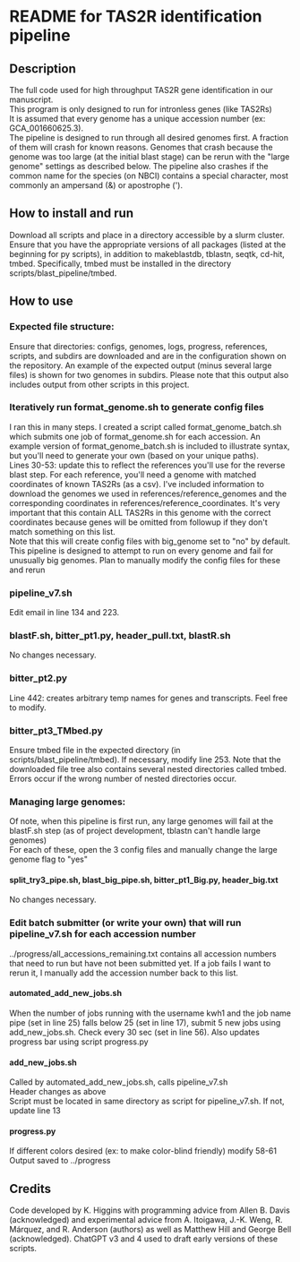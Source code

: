 # README for TAS2R identification pipeline  

## Description  
The full code used for high throughput TAS2R gene identification in our manuscript.  
This program is only designed to run for intronless genes (like TAS2Rs)  
It is assumed that every genome has a unique accession number (ex: GCA_001660625.3).  
The pipeline is designed to run through all desired genomes first.  A fraction of them will crash for known reasons.  Genomes that crash because the genome was too large (at the initial blast stage) can be rerun with the "large genome" settings as described below.  The pipeline also crashes if the common name for the species (on NBCI) contains a special character, most commonly an ampersand (&) or apostrophe (').   

## How to install and run  
Download all scripts and place in a directory accessible by a slurm cluster.  
Ensure that you have the appropriate versions of all packages (listed at the beginning for py scripts), in addition to makeblastdb, tblastn, seqtk, cd-hit, tmbed.  Specifically, tmbed must be installed in the directory scripts/blast_pipeline/tmbed.


## How to use  

### Expected file structure:  
Ensure that directories: configs, genomes, logs, progress, references, scripts, and subdirs are downloaded and are in the configuration shown on the repository.  An example of the expected output (minus several large files) is shown for two genomes in subdirs.  Please note that this output also includes output from other scripts in this project.


### Iteratively run format_genome.sh to generate config files
  I ran this in many steps.  I created a script called format_genome_batch.sh which submits one job of format_genome.sh for each accession.  An example version of format_genome_batch.sh is included to illustrate syntax, but you'll need to generate your own (based on your unique paths).  
  Lines 30-53: update this to reflect the references you'll use for the reverse blast step.  For each reference, you'll need a genome with matched coordinates of known TAS2Rs (as a csv).  I've included information to download the genomes we used in references/reference_genomes and the corresponding coordinates in references/reference_coordinates.  It's very important that this contain ALL TAS2Rs in this genome with the correct coordinates because genes will be omitted from followup if they don't match something on this list.   
  Note that this will create config files with big_genome set to "no" by default.  This pipeline is designed to attempt to run on every genome and fail for unusually big genomes.  Plan to manually modify the config files for these and rerun  

### pipeline_v7.sh  
  Edit email in line 134 and 223.  

### blastF.sh, bitter_pt1.py, header_pull.txt, blastR.sh  
  No changes necessary.

### bitter_pt2.py  
  Line 442: creates arbitrary temp names for genes and transcripts.  Feel free to modify.   

### bitter_pt3_TMbed.py  
  Ensure tmbed file in the expected directory (in scripts/blast_pipeline/tmbed).  If necessary, modify line 253.  Note that the downloaded file tree also contains several nested directories called tmbed.  Errors occur if the wrong number of nested directories occur.

### Managing large genomes:  
  Of note, when this pipeline is first run, any large genomes will fail at the blastF.sh step (as of project development, tblastn can't handle large genomes)  
  For each of these, open the 3 config files and manually change the large genome flag to "yes"  

#### split_try3_pipe.sh, blast_big_pipe.sh, bitter_pt1_Big.py, header_big.txt
  No changes necessary.

### Edit batch submitter (or write your own) that will run pipeline_v7.sh for each accession number  
  ../progress/all_accessions_remaining.txt contains all accession numbers that need to run but have not been submitted yet.  If a job fails I want to rerun it, I manually add the accession number back to this list.

#### automated_add_new_jobs.sh  
  When the number of jobs running with the username kwh1 and the job name pipe (set in line 25) falls below 25 (set in line 17), submit 5 new jobs using add_new_jobs.sh.  Check every 30 sec (set in line 56).  Also updates progress bar using script progress.py

#### add_new_jobs.sh  
  Called by automated_add_new_jobs.sh, calls pipeline_v7.sh  
  Header changes as above  
  Script must be located in same directory as script for pipeline_v7.sh.  If not, update line 13  

#### progress.py   
  If different colors desired (ex: to make color-blind friendly) modify 58-61
  Output saved to ../progress


## Credits  
Code developed by K. Higgins with programming advice from Allen B. Davis (acknowledged) and experimental advice from A. Itoigawa, J.-K. Weng, R. Márquez, and R. Anderson (authors) as well as Matthew Hill and George Bell (acknowledged).  ChatGPT v3 and 4 used to draft early versions of these scripts.  
